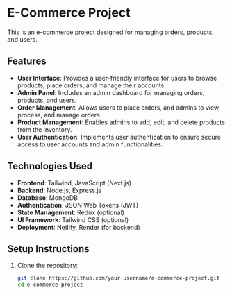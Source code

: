 # E-Commerce Project

This is an e-commerce project designed for managing orders, products, and users.

## Features

- **User Interface**: Provides a user-friendly interface for users to browse products, place orders, and manage their accounts.
- **Admin Panel**: Includes an admin dashboard for managing orders, products, and users.
- **Order Management**: Allows users to place orders, and admins to view, process, and manage orders.
- **Product Management**: Enables admins to add, edit, and delete products from the inventory.
- **User Authentication**: Implements user authentication to ensure secure access to user accounts and admin functionalities.

## Technologies Used

- **Frontend**: Tailwind, JavaScript (Next.js)
- **Backend**: Node.js, Express.js
- **Database**: MongoDB
- **Authentication**: JSON Web Tokens (JWT)
- **State Management**: Redux (optional)
- **UI Framework**: Tailwind CSS (optional)
- **Deployment**: Netlify, Render (for backend)

## Setup Instructions

1. Clone the repository:

   ```bash
   git clone https://github.com/your-username/e-commerce-project.git
   cd e-commerce-project
